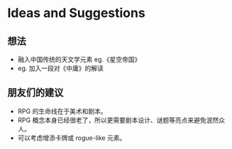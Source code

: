 # Ideas and Suggestions

## 想法

- 融入中国传统的天文学元素 eg.《星空帝国》
- eg. 加入一段对《中庸》的解读

## 朋友们的建议

- RPG 的生命线在于美术和剧本。
- RPG 概念本身已经很老了，所以更需要剧本设计、谜题等亮点来避免泯然众人。
- 可以考虑增添卡牌或 rogue-like 元素。
